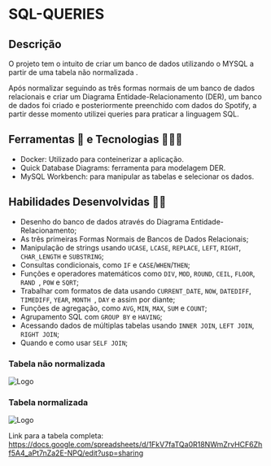 
# SQL-QUERIES




## Descrição

O projeto tem o intuito de criar um  banco de dados utilizando o MYSQL a partir de uma tabela não normalizada
.

Após normalizar seguindo as três formas normais de um banco de dados relacionais e criar um Diagrama Entidade-Relacionamento (DER), um banco de dados foi criado e posteriormente preenchido com dados do Spotify,
a partir desse momento utilizei queries para praticar a linguagem SQL.



## Ferramentas 🔧 e  Tecnologias 👨🏾‍💻

 - Docker: Utilizado para conteinerizar a aplicação.
 - Quick Database Diagrams: ferramenta para modelagem DER.  
 - MySQL Workbench: para manipular as tabelas e selecionar os dados.


## Habilidades Desenvolvidas 🤹🏾

- Desenho do banco de dados através do Diagrama Entidade-Relacionamento;
- As três primeiras Formas Normais de Bancos de Dados Relacionais;
- Manipulação de strings usando ```UCASE```, ```LCASE```, ```REPLACE```, ```LEFT```, ```RIGHT```, ```CHAR_LENGTH``` e ```SUBSTRING```;
- Consultas condicionais, como ```IF``` e ```CASE```/```WHEN```/```THEN```;
- Funções e operadores matemáticos como ```DIV```, ```MOD```, ```ROUND```, ```CEIL```, ```FLOOR```, ```RAND ```, ```POW``` e ```SQRT```;
- Trabalhar com formatos de data usando ```CURRENT_DATE```, ```NOW```, ```DATEDIFF```, ```TIMEDIFF```, ```YEAR```, ```MONTH ```, ```DAY``` e assim por diante;
- Funções de agregação, como ```AVG```, ```MIN```, ```MAX```, ```SUM``` e ```COUNT```;
- Agrupamento SQL com ```GROUP BY``` e ```HAVING```;
- Acessando dados de múltiplas tabelas usando ```INNER JOIN```, ```LEFT JOIN```, ```RIGHT JOIN```;
- Quando e como usar ```SELF JOIN```;

### Tabela não normalizada

![Logo](https://uploaddeimagens.com.br/images/004/044/889/original/Screenshot_13.png?1664581704)
### Tabela  normalizada
![Logo](https://uploaddeimagens.com.br/images/004/044/894/full/Screenshot_14.png?1664581900)

Link para a tabela completa: https://docs.google.com/spreadsheets/d/1FkV7faTQa0R18NWmZrvHCF6Zhf5A4_aPt7nZa2E-NPQ/edit?usp=sharing
